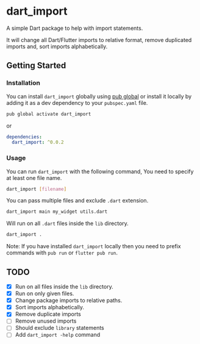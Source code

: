 # dart_import

A simple Dart package to help with import statements.

It will change all Dart/Flutter imports to relative format, remove duplicated imports and, sort imports alphabetically.

## Getting Started

### Installation

You can install `dart_import` globally using [pub global](https://dart.dev/tools/pub/cmd/pub-global) or install it locally by adding it as a dev dependency to your `pubspec.yaml` file.

```bash
pub global activate dart_import 
```

or

```yaml
dependencies:
  dart_import: ^0.0.2
```

### Usage

You can run `dart_import` with the following command, You need to specify at least one file name.

```bash
dart_import [filename]
```

You can pass multiple files and exclude `.dart` extension.

```bash
dart_import main my_widget utils.dart
```

Will run on all `.dart` files inside the `lib` directory.

```bash
dart_import .
```

Note: If you have installed `dart_import` locally then you need to prefix commands with `pub run` or `flutter pub run`.

## TODO
- [x] Run on all files inside the `lib` directory.
- [x] Run on only given files.
- [x] Change package imports to relative paths.
- [x] Sort imports alphabetically.
- [x] Remove duplicate imports
- [ ] Remove unused imports
- [ ] Should exclude `library` statements
- [ ] Add `dart_import -help` command